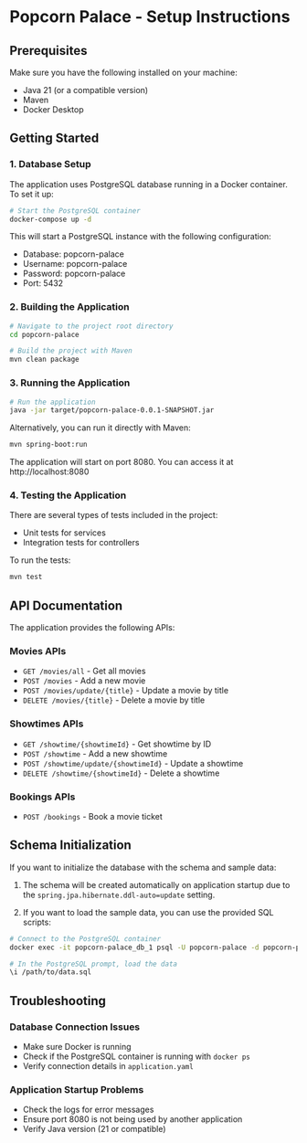 # Popcorn Palace - Setup Instructions

## Prerequisites
Make sure you have the following installed on your machine:
- Java 21 (or a compatible version)
- Maven
- Docker Desktop

## Getting Started

### 1. Database Setup
The application uses PostgreSQL database running in a Docker container. To set it up:

```bash
# Start the PostgreSQL container
docker-compose up -d
```

This will start a PostgreSQL instance with the following configuration:
- Database: popcorn-palace
- Username: popcorn-palace
- Password: popcorn-palace
- Port: 5432

### 2. Building the Application
```bash
# Navigate to the project root directory
cd popcorn-palace

# Build the project with Maven
mvn clean package
```

### 3. Running the Application
```bash
# Run the application
java -jar target/popcorn-palace-0.0.1-SNAPSHOT.jar
```

Alternatively, you can run it directly with Maven:
```bash
mvn spring-boot:run
```

The application will start on port 8080. You can access it at http://localhost:8080

### 4. Testing the Application
There are several types of tests included in the project:
- Unit tests for services
- Integration tests for controllers

To run the tests:
```bash
mvn test
```

## API Documentation

The application provides the following APIs:

### Movies APIs
- `GET /movies/all` - Get all movies
- `POST /movies` - Add a new movie
- `POST /movies/update/{title}` - Update a movie by title
- `DELETE /movies/{title}` - Delete a movie by title

### Showtimes APIs
- `GET /showtime/{showtimeId}` - Get showtime by ID
- `POST /showtime` - Add a new showtime
- `POST /showtime/update/{showtimeId}` - Update a showtime
- `DELETE /showtime/{showtimeId}` - Delete a showtime

### Bookings APIs
- `POST /bookings` - Book a movie ticket

## Schema Initialization
If you want to initialize the database with the schema and sample data:

1. The schema will be created automatically on application startup due to the `spring.jpa.hibernate.ddl-auto=update` setting.

2. If you want to load the sample data, you can use the provided SQL scripts:
```bash
# Connect to the PostgreSQL container
docker exec -it popcorn-palace_db_1 psql -U popcorn-palace -d popcorn-palace

# In the PostgreSQL prompt, load the data
\i /path/to/data.sql
```

## Troubleshooting

### Database Connection Issues
- Make sure Docker is running
- Check if the PostgreSQL container is running with `docker ps`
- Verify connection details in `application.yaml`

### Application Startup Problems
- Check the logs for error messages
- Ensure port 8080 is not being used by another application
- Verify Java version (21 or compatible)

